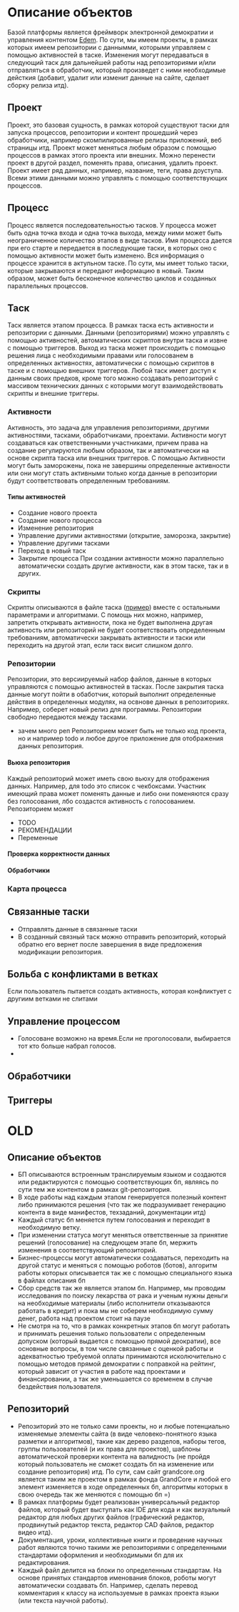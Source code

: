 # Описание объектов
Базой платформы является фреймворк электронной демократии и управления контентом [Edem](https://github.com/grandcore/Edem). По сути, мы имеем проекты, в рамках которых имеем репозитории с даннымми, которыми управляем с помощью активностей в таске. Изменения могут передаваться в следующий таск для дальнейшей работы над репозиториями и/или отправляться в обработчик, который произведет с ними необходимые дейсткия (добавит, удалит или изменит данные на сайте, сделает сборку релиза итд).

## Проект
Проект, это базовая сущность, в рамках которой существуют таски для запуска процессов, репозитории и контент прошедший через обработчики, например скомпилированные релизы приложений, веб страницы итд. Проект может меняться любым образом с помощью процессов в рамках этого проекта или внешних.  Можно перенести проект в другой раздел, поменять права, описания, удалить проект. Проект имеет ряд данных, например, название, теги, права доуступа. Всеми этими данными можно управлять с помощью соответствующих процессов.

## Процесс
Процесс является последовательностью тасков. У процесса может быть одна точка входа и одна точка выхода, между ними может быть неограниченное количество этапов в виде тасков. Имя процесса дается при его старте и передается в последующие таски, в которых оно с помощью активности может быть изменено. Вся информация о процессе хранится в актульном таске. По сути, мы имеет только таски, которые закрываются и передают информацию в новый. Таким образом, может быть бесконечное количество циклов и созданных параллельных процессов. 

## Таск
Таск является этапом процесса. В рамках таска есть активности и репозитории с данными. Данными (репозиториями) можно управлять с помощью активностей, автоматических скриптов внутри таска и извне с помощью триггеров. Выход из таска может происходить с помощью решения лица с необходимыми правами или голосованем в определенных активностях, автоматически с помощью скриптов в таске и с помощью внешних триггеров. Любой таск имеет доступ к данным своих предков, кроме того можно создавать репозиторий с массивом технических данных с которыми могут взаимодействовать скрипты и внешние триггеры. 

### Активности
Активность, это задача для управления репозиториями, другими активностями, тасками, обработчиками, проектами. Активности могут создаваться как ответственными участниками, причем права на создание регулируются любым образом, так и автоматически на основе скрипта таска или внешних триггеров. С помощью Активности могут быть заморожены, пока не завершины определенные активности или они могут стать активными только когда данные в репозитории будут соответствовать определенным требованиям. 

#### Типы активностей
- Создание нового проекта
- Создание нового процесса
- Изменение репозитория
- Управление другими активностями (открытие, заморозка, закрытие)
- Управление другими тасками
- Переход в новый таск
- Закрытие процесса
При создании активности можно параллельно автоматически создать другие активности, как в этом таске, так и в других.  

### Скрипты
Скрипты описываются в файле таска ([пример](https://github.com/grandcore/grandcore.org/edit/master/examples/taskscript.md)) вместе с остальными параметрами и алгоритмами. С помощь них можно, например, запретить открывать активности, пока не будет выполнена другая активность или репозиторий не будет соответствовать определенным требованиям, автоматически закрывать активности и таски или переходить на другой этап, если таск висит слишком долго.



### Репозитории
Репозитории, это версиируемый набор файлов, данные в которых управляются с помощью активностей в тасках. После закрытия таска данные могут пойти в обаботчик, который выполнит определенные действия в определенных модулях, на освнове данных в репозиториях. Например, соберет новый релиз для программы. Репозитории свободно передаются между тасками. 
- зачем много реп
Репозиторием может быть не только код проекта, но и например todo и любое другое приложение для отображения данных репозитория. 

#### Вьюха репозитория
Каждый репозиторий может иметь свою вьюху для отображения данных. Например, для todo это список с чекбоксами. Участник имеющий права может поменять данные и либо они поменяются сразу без голосования, лбо создастся активность с голосованием.
Репозиторием может 
- TODO
- РЕКОМЕНДАЦИИ
- Переменные

#### Проверка корректности данных 

#### Обработчики




### Карта процесса


## Связанные таски
- Отправлять данные в связанные таски
- В созданный связный таск можно отправить репозиторий, который обратно его вернет после завершения в виде предложения модификации репозитория.


## Больба с конфликтами в ветках
Если пользователь пытается создать активность, которая конфликтует с другиим ветками не слитами 


## Управление процессом
- Голосоване возможно на время.Если не проголосовали, выбирается тот кто больше набрал голосов.
- 




## Обработчики

## Триггеры


# OLD

## Описание объектов



- БП описываются встроенным транслируемым языком и создаются или редактируются с помощью соответствующих бп, являясь по сути тем же контентом в рамках git-репозитория.
- В ходе работы над каждым этапом генерируется полезный контент либо принимаются решения (что так же подразумивает генерацию контента в виде манифестов, техзаданий, документации итд)
- Каждый статус бп меняется путем голосования и переходит в необходимую ветку.
- При изменении статуса могут меняться ответственные за принятие решений (голосование) на следующем этапе бп, мержить изменения в соответствующий репозиторий.
- Бизнес-процессы могут автоматически создаваться, переходить на другой статус и меняться с помощью роботов (ботов), алгоритм работы которых описывается так же с помощью специального языка в файлах описания бп
- Сбор средств так же является этапом бп. Например, мы проводим исследования по поиску лекарства от рака и ученым нужны деньги на необходимые материалы (либо исполнители отказываются работать в кредит) и пока мы не соберем необходимую сумму денег, работа над проектом стоит на паузе
- Не смотря на то, что в рамках конкретных этапов бп могут работать и принимать решения только пользователи с определенным допуском (который выдается с помощью прямой деократии), все основные вопросы, в том числе связанные с оценкой работы и адекватностью требуемой оплаты принимаются исколючительно с помощью методов прямой демократии с поправкой на рейтинг, который зависит от участия в работе над проектами и финансировании, а так же уменьшается со временем в случае бездействия пользователя.


## Репозиторий
- Репозиторий это не только сами проекты, но и любые потенциально изменяемые элементы сайта (в виде человеко-понятного языка разметки и алгоритмов), такие как дерево разделов, наборы тегов, группы пользователей (и их права для проектов), шаблоны автоматической проверки контента на валидность (не пройдя который пользователь не сможет создать бп на изменение или создание репозитория) итд. По сути, сам сайт grandcore.org является таким же проектом в рамках фонда GrandCore и любой его элемент изменяется в ходе определенных бп, алгоритмы которых в свою очередь так же меняются с помощью бп =)
- В рамках платформы будет реализован универсальный редактор файлов, который будет выступать как IDE для кода и как визуальный редактор для любых других файлов (графический редактор, продвинутый редактор текста, редактор CAD файлов, редактор видео итд). 
- Документация, уроки, коллективные книги и проведение научных работ являются точно такими же репозиториями с определенными стандартами оформления и необходимыми бп для их редактирования.
- Каждый файл делится на блоки по определенным стандартам. На основе принятых стандартов именования блоков, роботы могут автоматически создавать бп. Например, сделать перевод комментария к классу на используемые в рамках проекта языки (или текста научной работы).
